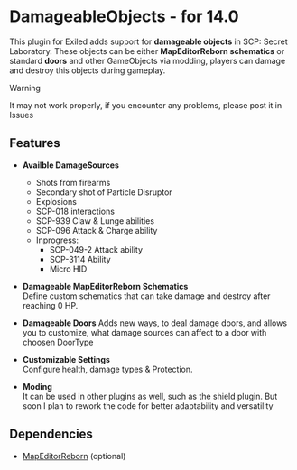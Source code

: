 # DamageableObjects - for 14.0

This plugin for Exiled adds support for **damageable objects** in SCP: Secret Laboratory. These objects can be either **MapEditorReborn schematics** or standard **doors** and other GameObjects via modding, players can damage and destroy this objects during gameplay.

> [!WARNING]
> It may not work properly, if you encounter any problems, please post it in Issues

## Features

- **Availble DamageSources**
  - Shots from firearms
  - Secondary shot of Particle Disruptor
  - Explosions
  - SCP-018 interactions
  - SCP-939 Claw & Lunge abilities
  - SCP-096 Attack & Charge ability
  - Inprogress:
    - SCP-049-2 Attack ability
    - SCP-3114 Ability
    - Micro HID

- **Damageable MapEditorReborn Schematics**  
  Define custom schematics that can take damage and destroy after reaching 0 HP.

- **Damageable Doors**
  Adds new ways, to deal damage doors, and allows you to customize, what damage sources can affect to a door with choosen DoorType

- **Customizable Settings**  
  Configure health, damage types & Protection.
  
- **Moding**  
  It can be used in other plugins as well, such as the shield plugin. But soon I plan to rework the code for better adaptability and versatility

## Dependencies
- [MapEditorReborn](https://github.com/Michal78900/MapEditorReborn) (optional)
